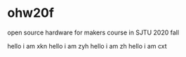 # ohw20f
open source hardware for makers  course in SJTU 2020 fall

hello i am xkn
hello i am zyh
hello i am zh
hello i am cxt
